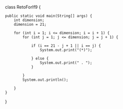 class RetoForIf9 {

    public static void main(String[] args) {
        int dimension;
        dimension = 21;

        for (int i = 1; i <= dimension; i = i + 1) {
            for (int j = 1; j <= dimension; j = j + 1) {

                if (i == 21 - j + 1 || i == j) {
                    System.out.print("(*)");

                } else {
                    System.out.print(" . ");
                }

            }
            System.out.println();

        }
    }

}
